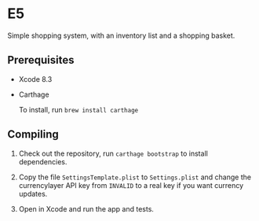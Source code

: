 # E5

Simple shopping system, with an inventory list and a shopping basket. 

## Prerequisites

* Xcode 8.3 
* Carthage

    To install, run `brew install carthage`

## Compiling

1. Check out the repository, run `carthage bootstrap` to install dependencies.

2. Copy the file `SettingsTemplate.plist` to `Settings.plist` and change the currencylayer API key from `INVALID` to a real key if you want currency updates. 

3. Open in Xcode and run the app and tests.

